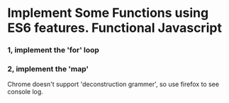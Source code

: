 # Implement Some Functions using ES6 features. Functional Javascript

### 1, implement the 'for' loop

### 2, implement the 'map'
Chrome doesn't support 'deconstruction grammer', so use firefox to see console log.